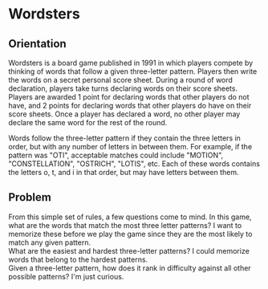 # Wordsters
## Orientation
Wordsters is a board game published in 1991 in which players compete by thinking of words that follow a given three-letter pattern. Players then write the words on a secret personal score sheet. During a round of word declaration, players take turns declaring words on their score sheets. Players are awarded 1 point for declaring words that other players do not have, and 2 points for declaring words that other players do have on their score sheets. Once a player has declared a word, no other player may declare the same word for the rest of the round. 

Words follow the three-letter pattern if they contain the three letters in order, but with any number of letters in between them. For example, if the pattern was "OTI", acceptable matches could include "MOTION", "CONSTELLATION", "OSTRICH", "LOTIS", etc. Each of these words contains the letters o, t, and i in that order, but may have letters between them. 

## Problem
From this simple set of rules, a few questions come to mind.
In this game, what are the words that match the most three letter patterns? I want to memorize these before we play the game since they are the most likely to match any given pattern. <br/>
What are the easiest and hardest three-letter patterns? I could memorize words that belong to the hardest patterns. <br/>
Given a three-letter pattern, how does it rank in difficulty against all other possible patterns? I'm just curious. 
